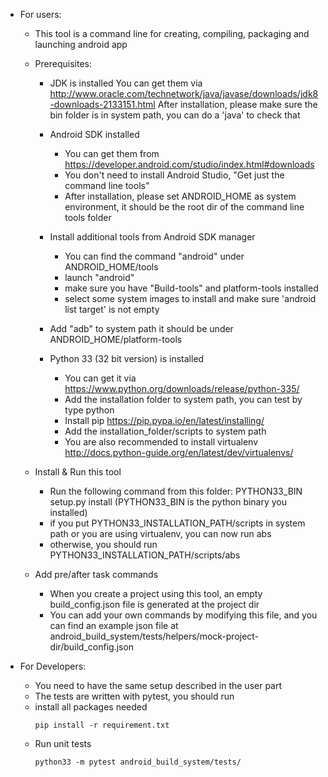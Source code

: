 * For users:

    * This tool is a command line for creating, compiling, packaging and launching android app
    
    * Prerequisites:
    
        * JDK is installed
            You can get them via
            http://www.oracle.com/technetwork/java/javase/downloads/jdk8-downloads-2133151.html
            After installation, please make sure the bin folder is in system path, you can do a
            'java' to check that
    
        * Android SDK installed
            - You can get them from https://developer.android.com/studio/index.html#downloads
            - You don't need to install Android Studio, "Get just the command line tools"
            - After installation, please set ANDROID_HOME as system environment, it should be
            the root dir of the command line tools folder
            
        * Install additional tools from Android SDK manager
            - You can find the command "android" under ANDROID_HOME/tools
            - launch "android"
            - make sure you have "Build-tools" and platform-tools installed
            - select some system images to install and make sure 'android list target' is not empty
        
        * Add "adb" to system path
         it should be under ANDROID_HOME/platform-tools
  
        * Python 33 (32 bit version) is installed
            - You can get it via https://www.python.org/downloads/release/python-335/
            - Add the installation folder to system path, you can test by type 
               python
            - Install pip
            https://pip.pypa.io/en/latest/installing/
            - Add the installation_folder/scripts to system path
            - You are also recommended to install virtualenv
                http://docs.python-guide.org/en/latest/dev/virtualenvs/
            
    * Install & Run this tool
    
        - Run the following command from this folder:
            PYTHON33_BIN setup.py install (PYTHON33_BIN is the python binary you installed)
        - if you put PYTHON33_INSTALLATION_PATH/scripts in system path or you are using virtualenv, you can now run
            abs
        - otherwise, you should run PYTHON33_INSTALLATION_PATH/scripts/abs

    * Add pre/after task commands
        - When you create a project using this tool, an empty build_config.json file is generated
        at the project dir
        - You can add your own commands by modifying this file, and you can find an example json file
        at android_build_system/tests/helpers/mock-project-dir/build_config.json


* For Developers:

    - You need to have the same setup described in the user part
    - The tests are written with pytest, you should run
    - install all packages needed
        ```
        pip install -r requirement.txt
        ```
    - Run unit tests
        ```
        python33 -m pytest android_build_system/tests/
        ```